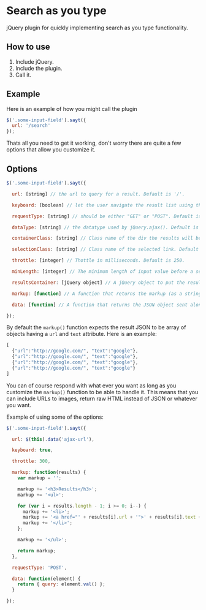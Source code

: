 # Search as you type

jQuery plugin for quickly implementing search as you type functionality.

## How to use

1. Include jQuery.
2. Include the plugin.
3. Call it.

## Example

Here is an example of how you might call the plugin

```javascript
$('.some-input-field').sayt({
  url: '/search'
});
```

Thats all you need to get it working, don't worry there are quite a few options that allow you customize it.

## Options

```javascript
$('.some-input-field').sayt({

  url: [string] // the url to query for a result. Default is '/'.

  keyboard: [boolean] // let the user navigate the result list using the keyboard. Default is false.

  requestType: [string] // should be either "GET" or "POST". Default is "GET".

  dataType: [string] // the datatype used by jQuery.ajax(). Default is "json".

  containerClass: [string] // Class name of the div the results will be wrapped in. Default is 'ajax-results'.

  selectionClass: [string] // Class name of the selected link. Default is 'selection'.

  throttle: [integer] // Thottle in milliseconds. Default is 250.

  minLength: [integer] // The minimum length of input value before a search is made. Default is 3.

  resultsContainer: [jQuery object] // A jQuery object to put the results into. If its undefined then the results will be injected after the input. Default is undefined.

  markup: [function] // A function that returns the markup (as a string) of the search results. This function gets called with one argument, the json result after making the ajax request. Default is an unordered list with links.

  data: [function] // A function that returns the JSON object sent along with the request. It gets the element passed as argument. Default is { query: <input value> }

});
```

By default the `markup()` function expects the result JSON to be array of objects having a `url` and `text` attribute. Here is an example:

```javascript
[
  {"url":"http://google.com/", "text":"google"},
  {"url":"http://google.com/", "text":"google"},
  {"url":"http://google.com/", "text":"google"},
  {"url":"http://google.com/", "text":"google"}
]
```

You can of course respond with what ever you want as long as you customize the `markup()` function to be able to handle it. This means that you can include URLs to images, return raw HTML instead of JSON or whatever you want.

Example of using some of the options:

```javascript
$('.some-input-field').sayt({

  url: $(this).data('ajax-url'),

  keyboard: true,

  throttle: 300,

  markup: function(results) {
    var markup = '';

    markup += '<h3>Results</h3>';
    markup += '<ul>';

    for (var i = results.length - 1; i >= 0; i--) {
      markup += '<li>';
      markup += '<a href="' + results[i].url + '">' + results[i].text + '</a>';
      markup += '</li>';
    };

    markup += '</ul>';

    return markup;
  },

  requestType: 'POST',

  data: function(element) {
    return { query: element.val() };
  }

});
```
